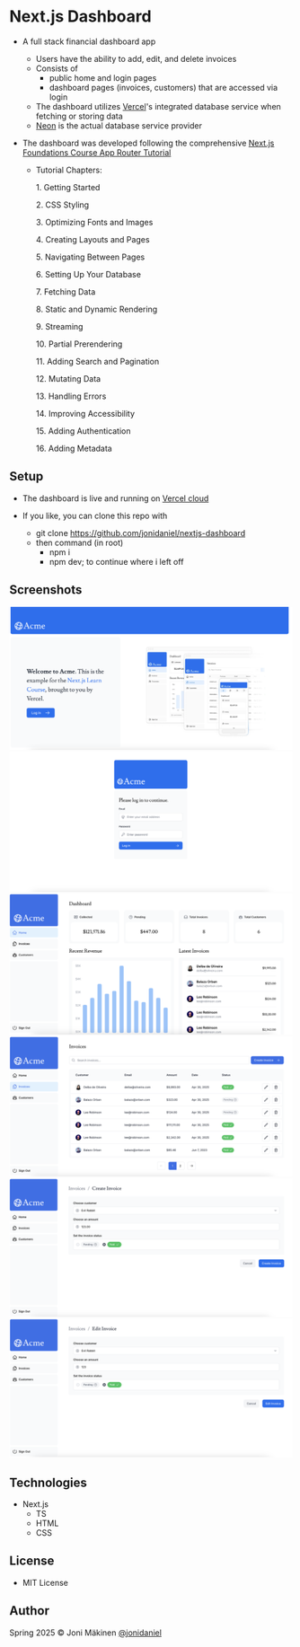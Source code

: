 # Next.js Dashboard

- A full stack financial dashboard app

  - Users have the ability to add, edit, and delete invoices
  - Consists of
    - public home and login pages
    - dashboard pages (invoices, customers) that are accessed via login
  - The dashboard utilizes [Vercel](https://vercel.com)'s integrated database service when fetching or storing data
  - [Neon](https://neon.tech) is the actual database service provider

- The dashboard was developed following the comprehensive [Next.js Foundations Course App Router Tutorial](https://nextjs.org/learn/dashboard-app)

  - Tutorial Chapters:

    1\. Getting Started

    2\. CSS Styling

    3\. Optimizing Fonts and Images

    4\. Creating Layouts and Pages

    5\. Navigating Between Pages

    6\. Setting Up Your Database

    7\. Fetching Data

    8\. Static and Dynamic Rendering

    9\. Streaming

    10\. Partial Prerendering

    11\. Adding Search and Pagination

    12\. Mutating Data

    13\. Handling Errors

    14\. Improving Accessibility

    15\. Adding Authentication

    16\. Adding Metadata

## Setup

- The dashboard is live and running on [Vercel cloud](https://nextjs-dashboard-azure-gamma-85.vercel.app)

- If you like, you can clone this repo with

  - git clone https://github.com/jonidaniel/nextjs-dashboard
  - then command (in root)
    - npm i
    - npm dev; to continue where i left off

## Screenshots

![](screenshots/front.png?raw=true)
![](screenshots/login.png?raw=true)
![](screenshots/home.png?raw=true)
![](screenshots/invoices.png?raw=true)
![](screenshots/create-invoice.png?raw=true)
![](screenshots/edit-invoice.png?raw=true)

## Technologies

- Next.js
  - TS
  - HTML
  - CSS

## License

- MIT License

## Author

Spring 2025 © Joni Mäkinen [@jonidaniel](https://github.com/jonidaniel)
